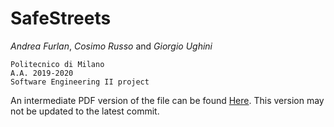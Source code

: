 # SafeStreets

_Andrea Furlan_, _Cosimo Russo_ and _Giorgio Ughini_


    Politecnico di Milano
    A.A. 2019-2020
    Software Engineering II project

An intermediate PDF version of the file can be found [Here](https://polimi365-my.sharepoint.com/:b:/g/personal/10563706_polimi_it/EdBr_a3cQzRNsiU27Ta6s48BYC7E0gA9kr8Aha50-gBnJQ?e=iJvB4c). This version may not be updated to the latest commit.